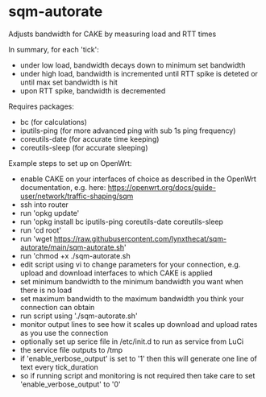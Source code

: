 # sqm-autorate
Adjusts bandwidth for CAKE by measuring load and RTT times

In summary, for each 'tick':

- under low load, bandwidth decays down to minimum set bandwidth
- under high load, bandwidth is incremented until RTT spike is deteted or until max set bandwidth is hit 
- upon RTT spike, bandwidth is decremented 

Requires packages: 

* bc (for calculations) 
* iputils-ping (for more advanced ping with sub 1s ping frequency)
* coreutils-date (for accurate time keeping)
* coreutils-sleep (for accurate sleeping)

Example steps to set up on OpenWrt:

* enable CAKE on your interfaces of choice as described in the OpenWrt documentation, e.g. here: 
https://openwrt.org/docs/guide-user/network/traffic-shaping/sqm
* ssh into router
* run 'opkg update'
* run 'opkg install bc iputils-ping coreutils-date coreutils-sleep
* run 'cd root'
* run 'wget https://raw.githubusercontent.com/lynxthecat/sqm-autorate/main/sqm-autorate.sh'
* run 'chmod +x ./sqm-autorate.sh
* edit script using vi to change parameters for your connection, e.g. upload and download interfaces to which CAKE is applied
* set minimum bandwidth to the minimum bandwidth you want when there is no load
* set maximum bandwidth to the maximum bandwidth you think your connection can obtain
* run script using './sqm-autorate.sh'
* monitor output lines to see how it scales up download and upload rates as you use the connection
* optionally set up serice file in /etc/init.d to run as service from LuCi
* the service file outputs to /tmp
* if 'enable_verbose_output' is set to '1' then this will generate one line of text every tick_duration
* so if running script and monitoring is not required then take care to set 'enable_verbose_output' to '0'
